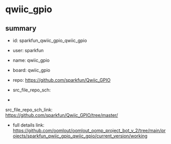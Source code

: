 # qwiic_gpio
 
## summary 
* id: sparkfun_qwiic_gpio_qwiic_gpio
* user: sparkfun
* name: qwiic_gpio
* board: qwiic_gpio
* repo: https://github.com/sparkfun/Qwiic_GPIO



* src_file_repo_sch: 
*
 src_file_repo_sch_link: https://github.com/sparkfun/Qwiic_GPIO/tree/master/
* full details link: https://github.com/oomlout/oomlout_oomp_project_bot_v_2/tree/main/projects/sparkfun_qwiic_gpio_qwiic_gpio/current_version/working  






